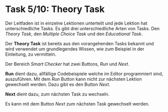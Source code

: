 # Task 5/10: Theory Task
Der Leitfaden ist in einzelne Lektionen unterteilt und jede Lektion hat unterschiedliche Tasks.
Es gibt drei unterschiedliche Arten von Tasks. Den *Theory Task*, den *Multiple Choice Task*
und den *Educational Task*. 

Der **Theory Task** ist bereits aus den vorangehenden Tasks bekannt und wird verwendet um grundlegendes Wissen, wie zum 
Beispiel in der Einleitung, zu vermitteln.

Der Bereich *Smart Checker* hat zwei Buttons, *Run* und *Next*.

**Run** dient dazu, allfällige Codebeispiele welche im Editor programmiert sind, auszuführen. Mit dem 
*Run* Button kann nicht zur nächsten Lektion gewechselt werden. Dazu gibt es den Button *Next*.

**Next** dient dazu, zum nächsten Task zu wechseln.

Es kann mit dem Button *Next* zum nächsten Task gewechselt werden.
